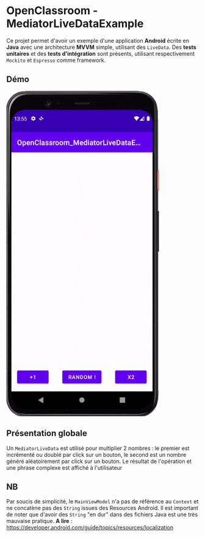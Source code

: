 # OpenClassroom - MediatorLiveDataExample
Ce projet permet d'avoir un exemple d'une application **Android** écrite en **Java** avec une architecture **MVVM** simple, utilisant des
`LiveData`. Des **tests unitaires** et des **tests d'intégration** sont présents, utilisant respectivement `Mockito` et `Espresso` comme framework.

## Démo
![](demo.gif)

## Présentation globale
Un `MediatorLiveData` est utilisé pour multiplier 2 nombres : le premier est incrémenté ou doublé par click sur un bouton,
le second est un nombre généré aléatoirement par click sur un bouton. Le résultat de l'opération et une phrase complexe est affiché à
l'utilisateur

## NB
Par soucis de simplicité, le `MainViewModel` n'a pas de référence au `Context` et ne concatène pas des `String` issues des Resources Android.
Il est important de noter que d'avoir des `String` "en dur" dans des fichiers Java est une très mauvaise pratique.
**A lire** : https://developer.android.com/guide/topics/resources/localization